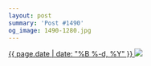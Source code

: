 ```yaml
---
layout: post
summary: 'Post #1490'
og_image: 1490-1280.jpg
---
```


<p>
 <time>
  <a href="/1490">
   {{ page.date | date: "%B %-d, %Y" }}
  </a>
 </time>
 <a href="/1490">
  <img sizes="(min-width: 700px) 50vw, calc(100vw - 2rem)" src="{{ site.assets_url }}/1490-640.jpg" srcset="{{ site.assets_url }}/1490-320.jpg 320w, {{ site.assets_url }}/1490-640.jpg 640w, {{ site.assets_url }}/1490-960.jpg 960w, {{ site.assets_url }}/1490-1280.jpg 1280w"/>
 </a>
</p>
